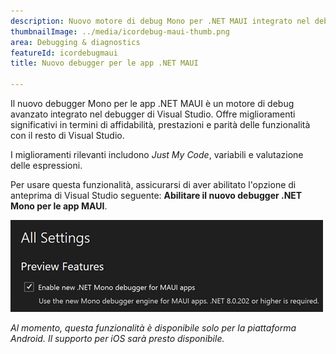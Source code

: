 ```yaml
---
description: Nuovo motore di debug Mono per .NET MAUI integrato nel debugger di Visual Studio Core.
thumbnailImage: ../media/icordebug-maui-thumb.png
area: Debugging & diagnostics
featureId: icordebugmaui
title: Nuovo debugger per le app .NET MAUI

---
```



Il nuovo debugger Mono per le app .NET MAUI è un motore di debug avanzato integrato nel debugger di Visual Studio. Offre miglioramenti significativi in termini di affidabilità, prestazioni e parità delle funzionalità con il resto di Visual Studio.

I miglioramenti rilevanti includono *Just My Code*, variabili e valutazione delle espressioni.

Per usare questa funzionalità, assicurarsi di aver abilitato l'opzione di anteprima di Visual Studio seguente: **Abilitare il nuovo debugger .NET Mono per le app MAUI**.

![Nuovo debugger per le app .NET MAUI](../media/icordebug-maui.png)

*Al momento, questa funzionalità è disponibile solo per la piattaforma Android. Il supporto per iOS sarà presto disponibile.*
